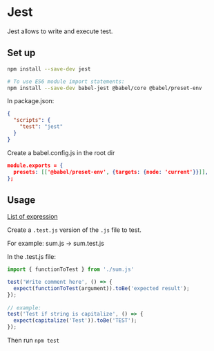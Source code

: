 # Jest

Jest allows to write and execute test.

## Set up

```bash
npm install --save-dev jest

# To use ES6 module import statements:
npm install --save-dev babel-jest @babel/core @babel/preset-env

```

In package.json:

```json
{
  "scripts": {
    "test": "jest"
  }
}
```
Create a babel.config.js in the root dir

```json
module.exports = {
  presets: [['@babel/preset-env', {targets: {node: 'current'}}]],
};
```

## Usage

[List of expression](https://jestjs.io/docs/getting-started#using-babel)

Create a `.test.js` version of the `.js` file to test.

For example: sum.js -> sum.test.js

In the .test.js file:

```javascript
import { functionToTest } from './sum.js'

test('Write comment here', () => {
  expect(functionToTest(argument)).toBe('expected result');
});
    
// example:
test('Test if string is capitalize', () => {
  expect(capitalize('Test')).toBe('TEST');
});
```

Then run `npm test`
